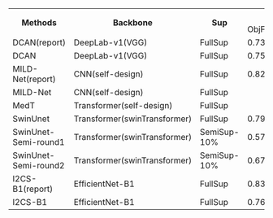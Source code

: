 <table>
  <tr>
    <th rowspan="2">Methods</th>
    <th rowspan="2">Backbone</th>
    <th rowspan="2">Sup</th>
    <th colspan="4">CRAG</th>
    <th colspan="4">GlaS</th>
    <th colspan="3">GlaS-A</th>
    <th colspan="3">GlaS_B</th>
  </tr>
  <tr>
    <td>ObjF1</td>
    <td>ObjDice</td>
    <td>Dice</td>
    <td>HD</td>
    <td>ObjF1</td>
    <td>ObjDice</td>
    <td>Dice</td>
    <td>HD</td>
    <td>ObjF1</td>
    <td>ObjDice</td>
    <td>HD</td>
    <td>ObjF1</td>
    <td>ObjDice</td>
    <td>HD</td>
  </tr>
<tr>
    <td>DCAN(report)</td>
    <td>DeepLab-v1(VGG)</td>
    <td>FullSup</td>
    <td> 0.736 </td>
    <td> 0.794 </td>
    <td></td>
    <td> 218.76 </td>
    <td>0.856</td>
    <td>0.850</td>
    <td></td>
    <td>94.51</td>
  </tr>

<tr>
    <td>DCAN</td>
    <td>DeepLab-v1(VGG)</td>
    <td>FullSup</td>
    <td>0.754</td>
    <td>0.806</td>
    <td></td>
    <td>253.93</td>
    <td>0.827</td>
    <td>0.853</td>
    <td></td>
    <td>87.85</td>
  </tr>
<tr>
    <td>MILD-Net(report)</td>
    <td>CNN(self-design)</td>
    <td>FullSup</td>
    <td> 0.825 </td>
    <td> 0.875 </td>
    <td></td>
    <td> 160.14 </td>
    <td>0.879</td>
    <td>0.874</td>
    <td></td>
    <td>73.715</td>
    <td> 0.914 </td>
    <td> 0.913 </td>
    <td> 41.54 </td>
    <td> 0.844 </td>
    <td> 0.836 </td>
    <td> 105.89 </td>
  </tr>
<tr>
    <td>MILD-Net</td>
    <td>CNN(self-design)</td>
    <td>FullSup</td>
    <td></td>
    <td></td>
    <td></td>
    <td></td>
    <td>0.807</td>
    <td>0.843</td>
    <td></td>
    <td>86.423</td>
  </tr>
<tr>
    <td>MedT</td>
    <td>Transformer(self-design)</td>
    <td>FullSup</td>
    <td></td>
    <td></td>
    <td></td>
    <td></td>
    <td></td>
    <td></td>
    <td></td>
    <td></td>
  </tr>
<tr>
    <td>SwinUnet</td>
    <td>Transformer(swinTransformer)</td>
    <td>FullSup</td>
    <td>0.797</td>
    <td>0.845</td>
    <td>0.935</td>
    <td>184.35</td>
    <td>0.824</td>
    <td>0.867</td>
    <td>0.924</td>
    <td>72.86</td>
  </tr>
<tr>
    <td>SwinUnet-Semi-round1</td>
    <td>Transformer(swinTransformer)</td>
    <td>SemiSup-10%</td>
    <td>0.579</td>
    <td>0.684</td>
    <td>0.857</td>
    <td>359.76</td>
    <td>0.781</td>
    <td>0.804</td>
    <td>0.891</td>
    <td>118.93</td>
  </tr>
<tr>
    <td>SwinUnet-Semi-round2</td>
    <td>Transformer(swinTransformer)</td>
    <td>SemiSup-10%</td>
    <td>0.678</td>
    <td>0.765</td>
    <td>0.885</td>
    <td>265.98</td>
    <td>0.827</td>
    <td>0.843</td>
    <td>0.896</td>
    <td>83.08</td>
  </tr>
<tr>
    <td>I2CS-B1(report)</td>
    <td>EfficientNet-B1</td>
    <td>FullSup</td>
    <td>0.834</td>
    <td>0.877</td>
    <td></td>
    <td>121.42</td>
    <td>0.860</td>
    <td>0.881</td>
    <td></td>
    <td>61.78</td>
  </tr>
<tr>
    <td>I2CS-B1</td>
    <td>EfficientNet-B1</td>
    <td>FullSup</td>
    <td>0.764</td>
    <td>0.851</td>
    <td></td>
    <td>165.74</td>
    <td>0.812</td>
    <td>0.867</td>
    <td></td>
    <td>69.89</td>
  </tr>
  </tr>
</table>

